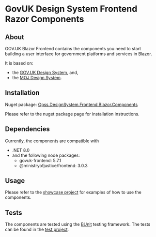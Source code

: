 # GovUK Design System Frontend Razor Components

## About
GOV.UK Blazor Frontend contains the components you need to start building a user interface for government platforms and services in Blazor.

It is based on: 
- the [GOV.UK Design System](https://design-system.service.gov.uk/), and, 
- the [MOJ Design System](https://design-patterns.service.justice.gov.uk/).

## Installation
Nuget package: [Opss.DesignSystem.Frontend.Blazor.Components](https://www.nuget.org/packages/Opss.DesignSystem.Frontend.Blazor.Components/)

Please refer to the nuget package page for installation instructions.

## Dependencies
Currently, the components are compatible with
- .NET 8.0
- and the following node packages:
  - govuk-frontend: 5.7.1
  - @ministryofjustice/frontend: 3.0.3

## Usage
Please refer to the [showcase project](/Opss.DesignSystem.Frontend.Blazor.Showcase) for examples of how to use the components.

## Tests
The components are tested using the [BUnit](https://bunit.dev/) testing framework. The tests can be found in the [test project](/Opss.DesignSystem.Frontend.Blazor.UnitTests).